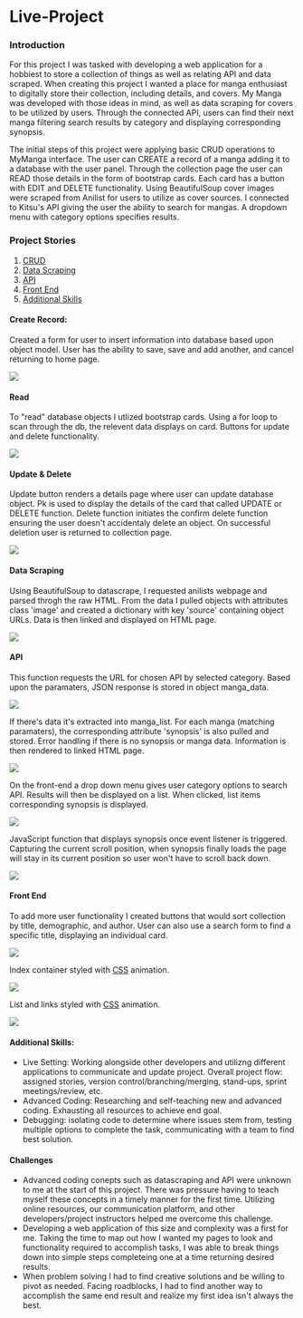 # Live-Project
<h3> Introduction</h3>
<p> For this project I was tasked with developing a web application for a hobbiest to store a collection of things as well as relating API and data scraped. When creating this project I wanted a place for manga enthusiast to digitally store their collection, including details, and covers. My Manga was developed with those ideas in mind, as well as data scraping for covers to be utilized by users. Through the connected API, users can find their next manga filtering search results by category and displaying corresponding synopsis.

The initial steps of this project were applying basic CRUD operations to MyManga interface. The user can CREATE a record of a manga adding it to a database with the user panel. Through the collection page the user can READ those details in the form of bootstrap cards. Each card has a button with EDIT and DELETE functionality. Using BeautifulSoup cover images were scraped from Anilist for users to utilize as cover sources. I connected to Kitsu's API giving the user the ability to search for mangas. A dropdown menu with category options specifies results.

<h3>Project Stories</h3>
<ol>
  <li><a href="#crud">CRUD</a></li>
  <li><a href="#ds">Data Scraping</a></li>
  <li><a href="#api">API</a></li>
  <li><a href="#fe">Front End</a></li>
  <li><a href="#as">Additional Skills</a></li>
</ol>
  
<h4 id="crud">Create Record:</h4>
<p>Created a form for user to insert information into database based upon object model. User has the ability to save, save and add another, and cancel returning to home page.</p>
<img src="code_snippets/code1.PNG">

<h4>Read</h4>
<p>To "read" database objects I utlized bootstrap cards. Using a for loop to scan through the db, the relevent data displays on card. Buttons for update and delete functionality. </p>
<img src="code_snippets/code3.PNG">

<h4>Update & Delete</h4>
<p>Update button renders a details page where user can update database object. Pk is used to display the details of the card that called UPDATE or DELETE function. Delete function initiates the confirm delete function ensuring the user doesn't accidentaly delete an object. On successful deletion user is returned to collection page.</p>
<img src="code_snippets/code2.PNG">

<h4 id="ds">Data Scraping</h4>
<p>Using BeautifulSoup to datascrape, I requested anilists webpage and parsed throgh the raw HTML. From the data I pulled objects with attributes class 'image' and created a dictionary with key 'source' containing object URLs. Data is then linked and displayed on HTML page.</p>
<img src="code_snippets/code5.PNG">

<h4 id="api">API</h4>
<p>This function requests the URL for chosen API by selected category. Based upon the paramaters, JSON response is stored in object manga_data.</p>
<img src="code_snippets/code6.PNG">
<p>If there's data it's extracted into manga_list. For each manga (matching paramaters), the corresponding attribute 'synopsis' is also pulled and stored. Error handling if there is no synopsis or manga data. Information is then rendered to linked HTML page.</p>
<img src="code_snippets/code7.PNG">
<p>On the front-end  a drop down menu gives user category options to search API. Results will then be displayed on a list. When clicked, list items corresponding synopsis is displayed.</p>
<img src="code_snippets/code9.PNG">
<p>JavaScript function that displays synopsis once event listener is triggered. Capturing the current scroll position, when synopsis finally loads the page will stay in its current position so user won't have to scroll back down.</p>
<img src="code_snippets/code10.PNG">


<h4 id="fe">Front End</h4>
<p>To add more user functionality I created buttons that would sort collection by title, demographic, and author. User can also use a search form to find a specific title, displaying an individual card.</p>
<img src="code_snippets/code8.PNG">
<p>Index container styled with <a href="css/styling.css">CSS</a> animation.</p>
<img src="code_snippets/code11.PNG">
<p>List and links styled with <a href="css/styling.css">CSS</a> animation.</p>
<img src="code_snippets/code12.PNG">

<h4 id="as">Additional Skills:</h4>
<ul>
  <li>Live Setting: Working alongside other developers and utilizng different applications to communicate and update project. Overall project flow: assigned stories, version control/branching/merging, stand-ups, sprint meetings/review, etc.</li>
  <li>Advanced Coding: Researching and self-teaching new and advanced coding. Exhausting all resources to achieve end goal.</li>
  <li>Debugging: isolating code to determine where issues stem from, testing multiple options to complete the task, communicating with a team to find best solution.</li>
</ul>

<h4 id="challenges">Challenges</h4>
<ul>
<li>Advanced coding conepts such as datascraping and API were unknown to me at the start of this project. There was pressure having to teach myself these concepts in a timely manner for the first time. Utilizing online resources, our communication platform, and other developers/project instructors helped me overcome this challenge.</li>
<li>Developing a web application of this size and complexity was a first for me. Taking the time to map out how I wanted my pages to look and functionality required to accomplish tasks, I was able to break things down into simple steps completeing one at a time returning desired results.</li>
<li>When problem solving I had to find creative solutions and be willing to pivot as needed. Facing roadblocks, I had to find another way to accomplish the same end result and realize my first idea isn't always the best. </li>
</ul>

